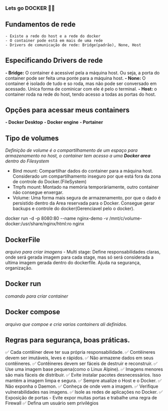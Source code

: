 ### Lets go DOCKER 🐋🐋

## Fundamentos de rede
    - Existe a rede do host e a rede do docker
    - O container pode está em mais de uma rede
    - Drivers de comunicação de rede: Bridge(padrão), None, Host
    

## Especificando Drivers de rede
  **- Bridge:** O container é acessivel pela a máquina host. Ou seja, a porta do container pode ser feita uma ponte para a máquina host.
  **- None:** O container é isolado de tudo e so roda, mas não pode ser conversado em acessado. Unica forma de cominicar com ele é pelo o terminal.
  **- Host:** o container roda na rede do host, tendo acesso a todas as portas do host.

## Opções para acessar meus containers
  **- Docker Desktop**
  **- Docker engine**
  **- Portainer**

## Tipo de volumes
*Definição de volume é o compartilhamento de um espaço para armazenamento no host, o container tem acesso a uma **Docker area** dentro do Filesystem*

  - Bind mount: Compartilhar dados do container para a máquina host. Considerado um compartilhamento inseguro por que está fora da zona de controle do Docker.(FileSystem)
  - Tmpfs mount:  Montado na memória temporáriamente, outro container não consegue enxergar.
  - Volume: Uma forma mais segura de armazenamento, por que o dado é persistido dentro da Area reservada para o Docker. Consegue gerar backups e controle do docker(Gerenciavel pelo o docker).

  docker run -d -p 8080:80 --name nginx-demo -v /mnt/c/volume-docker:/usr/share/nginx/html:ro nginx

## DockerFile
*arquivo para criar imagens*
    - Multi stage: Define responsabilidades claras, onde será gerada imagem para cada stage, mas só será considerada a ultima imagem gerada dentro do dockerfile. Ajuda na segurança, organização.

## Docker run
*comando para criar container*

## Docker compose
*arquivo que compoe e cria varios containers ali definidos.*


## Regras para segurança, boas práticas.
  ✅ Cada contêiner deve ter sua própria responsabilidade.
  ✅ Contêineres devem ser imutáveis, leves e rápidos.
  ✅ Não armazene dados em seus contêineres.
  ✅ Contêineres devem ser fáceis de destruir e reconstruir.
  ✅ Use uma imagem base pequena(como o Linux Alpine).
  ✅ Imagens menores são mais fáceis de distribuir.
  ✅ Evite instalar pacotes desnecessários. Isso mantém a imagem limpa e segura.
  ✅ Sempre atualize o Host e o Docker.
  ✅ Não exponha o Daemon.
  ✅ Conheça de onde vem a imagem.
  ✅ Verifique vulnerabilidades nas imagens.
  ✅ Isole as redes de aplicações no Docker.
  ✅ Exposição de portas - Evite expor muitas portas e trabalhe uma regra de Firewall
  ✅ Defina um usuário sem privilégios